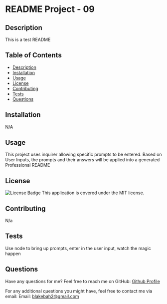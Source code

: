 # README Project - 09
  
  ## Description
  This is a test README
  
  ## Table of Contents
  - [Description](#description)
  - [Installation](#installation)
  - [Usage](#usage)
  - [License](#license)
  - [Contributing](#contributing)
  - [Tests](#tests)
  - [Questions](#questions)
  
  ## Installation
  N/A
  
  ## Usage
  This project uses inquirer allowing specific prompts to be entered. Based on User Inputs, the prompts and their answers will be applied into a generated Professional README
  
  ## License
  ![License Badge](https://img.shields.io/badge/license-MIT-green)
  This application is covered under the MIT license.
  
  ## Contributing
  N/a
  
  ## Tests
  Use node to bring up prompts, enter in the user input, watch the magic happen
  
  ## Questions
  Have any questions for me? Feel free to reach me on GitHub:
  [Github Profile](https://github.com/Bwainuna)
  
  For any additional questions you might have, feel free to contact me via email:
  Email: blakebah2@gmail.com
  